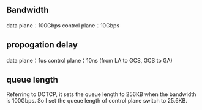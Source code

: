 ## Bandwidth
data plane：100Gbps
control plane：10Gbps

## propogation delay
data plane：1us
control plane：10ns (from LA to GCS, GCS to GA)

## queue length
Referring to DCTCP, it sets the queue length to 256KB when the bandwidth is 100Gbps.
So I set the queue length of control plane switch to 25.6KB.
